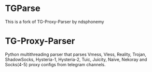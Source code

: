 # TGParse
This is a fork of TG-Proxy-Parser by ndsphonemy

# TG-Proxy-Parser
 Python multithreading parser that parses Vmess, Vless, Reality, Trojan, ShadowSocks, Hysteria-1, Hysteria-2, Tuic, Juicity, Naive, Nekoray and Socks(4-5) proxy configs from telegram channels.
